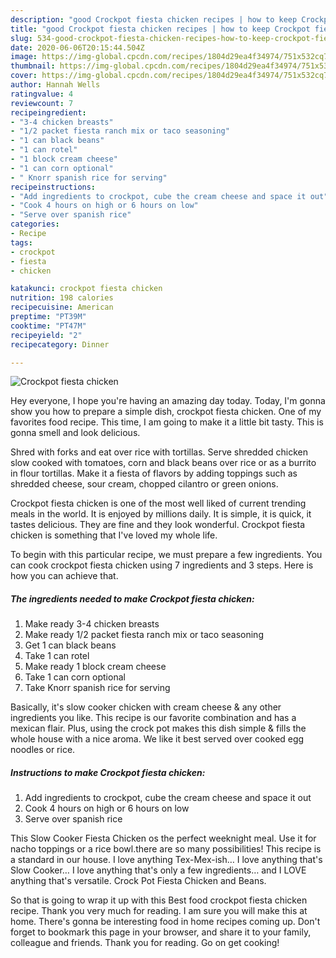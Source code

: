 ```yaml
---
description: "good Crockpot fiesta chicken recipes | how to keep Crockpot fiesta chicken"
title: "good Crockpot fiesta chicken recipes | how to keep Crockpot fiesta chicken"
slug: 534-good-crockpot-fiesta-chicken-recipes-how-to-keep-crockpot-fiesta-chicken
date: 2020-06-06T20:15:44.504Z
image: https://img-global.cpcdn.com/recipes/1804d29ea4f34974/751x532cq70/crockpot-fiesta-chicken-recipe-main-photo.jpg
thumbnail: https://img-global.cpcdn.com/recipes/1804d29ea4f34974/751x532cq70/crockpot-fiesta-chicken-recipe-main-photo.jpg
cover: https://img-global.cpcdn.com/recipes/1804d29ea4f34974/751x532cq70/crockpot-fiesta-chicken-recipe-main-photo.jpg
author: Hannah Wells
ratingvalue: 4
reviewcount: 7
recipeingredient:
- "3-4 chicken breasts"
- "1/2 packet fiesta ranch mix or taco seasoning"
- "1 can black beans"
- "1 can rotel"
- "1 block cream cheese"
- "1 can corn optional"
- " Knorr spanish rice for serving"
recipeinstructions:
- "Add ingredients to crockpot, cube the cream cheese and space it out"
- "Cook 4 hours on high or 6 hours on low"
- "Serve over spanish rice"
categories:
- Recipe
tags:
- crockpot
- fiesta
- chicken

katakunci: crockpot fiesta chicken 
nutrition: 198 calories
recipecuisine: American
preptime: "PT39M"
cooktime: "PT47M"
recipeyield: "2"
recipecategory: Dinner

---
```



![Crockpot fiesta chicken](https://img-global.cpcdn.com/recipes/1804d29ea4f34974/751x532cq70/crockpot-fiesta-chicken-recipe-main-photo.jpg)

Hey everyone, I hope you're having an amazing day today. Today, I'm gonna show you how to prepare a simple dish, crockpot fiesta chicken. One of my favorites food recipe. This time, I am going to make it a little bit tasty. This is gonna smell and look delicious.

Shred with forks and eat over rice with tortillas. Serve shredded chicken slow cooked with tomatoes, corn and black beans over rice or as a burrito in flour tortillas. Make it a fiesta of flavors by adding toppings such as shredded cheese, sour cream, chopped cilantro or green onions.

Crockpot fiesta chicken is one of the most well liked of current trending meals in the world. It is enjoyed by millions daily. It is simple, it is quick, it tastes delicious. They are fine and they look wonderful. Crockpot fiesta chicken is something that I've loved my whole life.


To begin with this particular recipe, we must prepare a few ingredients. You can cook crockpot fiesta chicken using 7 ingredients and 3 steps. Here is how you can achieve that.

<!--inarticleads1-->

##### The ingredients needed to make Crockpot fiesta chicken:

1. Make ready 3-4 chicken breasts
1. Make ready 1/2 packet fiesta ranch mix or taco seasoning
1. Get 1 can black beans
1. Take 1 can rotel
1. Make ready 1 block cream cheese
1. Take 1 can corn optional
1. Take  Knorr spanish rice for serving


Basically, it&#39;s slow cooker chicken with cream cheese &amp; any other ingredients you like. This recipe is our favorite combination and has a mexican flair. Plus, using the crock pot makes this dish simple &amp; fills the whole house with a nice aroma. We like it best served over cooked egg noodles or rice. 

<!--inarticleads2-->

##### Instructions to make Crockpot fiesta chicken:

1. Add ingredients to crockpot, cube the cream cheese and space it out
1. Cook 4 hours on high or 6 hours on low
1. Serve over spanish rice


This Slow Cooker Fiesta Chicken os the perfect weeknight meal. Use it for nacho toppings or a rice bowl.there are so many possibilities! This recipe is a standard in our house. I love anything Tex-Mex-ish… I love anything that&#39;s Slow Cooker… I love anything that&#39;s only a few ingredients… and I LOVE anything that&#39;s versatile. Crock Pot Fiesta Chicken and Beans. 

So that is going to wrap it up with this Best food crockpot fiesta chicken recipe. Thank you very much for reading. I am sure you will make this at home. There's gonna be interesting food in home recipes coming up. Don't forget to bookmark this page in your browser, and share it to your family, colleague and friends. Thank you for reading. Go on get cooking!
